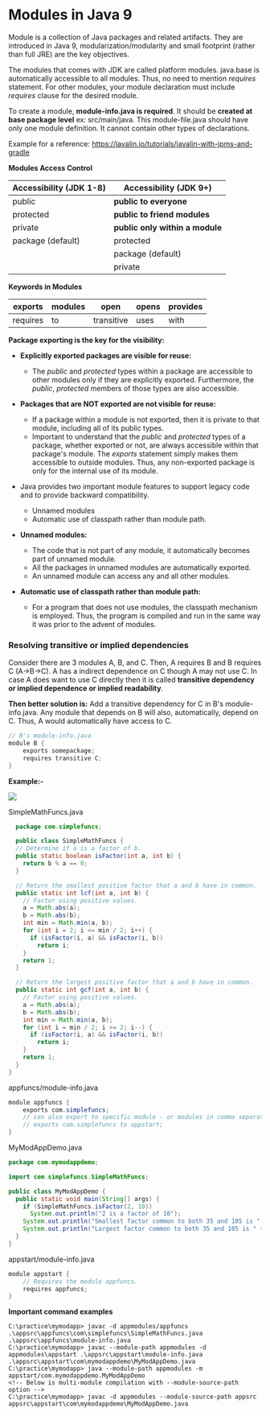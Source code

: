 <div text-align="justify;">

# Modules in Java 9

Module is a collection of Java packages and related artifacts. They are introduced in Java 9, modularization/modularity and small footprint (rather than full JRE) are the key objectives. 

The modules that comes with JDK are called platform modules. java.base is automatically accessible to all modules. Thus, no need to mention _requires_ statement. For other modules, your module declaration must
include _requires_ clause for the desired module.

To create a module, **module-info.java is required**. It should be **created at base package level** ex: src/main/java. This module-file.java should have only one module definition. It cannot contain other types of declarations.

Example for a reference: https://javalin.io/tutorials/javalin-with-jpms-and-gradle


**Modules Access Control**

| **Accessibility (JDK 1-8)** | **Accessibility (JDK 9+)**      |
|-----------------------------|---------------------------------|
| public                      | **public to everyone**          |
| protected                   | **public to friend modules**    |
| private                     | **public only within a module** |
| package (default)           | protected                       |
|                             | package (default)               |
|                             | private                         |


**Keywords in Modules**

| exports  | modules | open       | opens | provides |
|----------|---------|------------|-------|----------|
| requires | to      | transitive | uses  | with     |



**Package exporting is the key for the visibility:**

- **Explicitly exported packages are visible for reuse:**
  - The _public_ and _protected_ types within a package are accessible to other modules only if they are explicitly exported. Furthermore, the _public_, _protected_ members of those types are also accessible.

- **Packages that are NOT exported are not visible for reuse:** 
  - If a package within a module is not exported, then it is private to that module, including all of its public types.
  - Important to understand that the _public_ and _protected_ types of a package, whether exported or not, are always accessible within that package's module. The _exports_ statement simply makes them accessible to outside
    modules. Thus, any non-exported package is only for the internal use of its module.

- Java provides two important module features to support legacy code and to provide backward compatibility.
  - Unnamed modules
  - Automatic use of classpath rather than module path.

- **Unnamed modules:**
  - The code that is not part of any module, it automatically becomes part of unnamed module. 
  - All the packages in unnamed modules are automatically exported.
  - An unnamed module can access any and all other modules.

- **Automatic use of classpath rather than module path:**
  - For a program that does not use modules, the classpath mechanism is employed. Thus, the program is compiled and run in the same way it was prior to the advent of modules.


### **Resolving transitive or implied dependencies**

Consider there are 3 modules A, B, and C. Then, A requires B and B requires C (A->B->C). A has a indirect dependence on C though A may not use C. In case A does want to use C directly then it is called **transitive dependency or implied dependence or implied readability**. 

**Then better solution is:** 
Add a transitive dependency for C in B's module-info.java. Any module that depends on B will also, automatically, depend on C. Thus, A would automatically have access to C.

```java
// B's module-info.java
module B {
    exports somepackage;
    requires transitive C; 
}
```

**Example:-**

![](C:\practice\java9-modules\example.PNG)

SimpleMathFuncs.java
```java
  package com.simplefuncs;

  public class SimpleMathFuncs {
  // Determine if a is a factor of b.
  public static boolean isFactor(int a, int b) {
    return b % a == 0;
  }

  // Return the smallest positive factor that a and b have in common.
  public static int lcf(int a, int b) {
    // Factor using positive values.
    a = Math.abs(a);
    b = Math.abs(b);
    int min = Math.min(a, b);
    for (int i = 2; i <= min / 2; i++) {
      if (isFactor(i, a) && isFactor(i, b))
        return i;
    }
    return 1;
  }

  // Return the largest positive factor that a and b have in common.
  public static int gcf(int a, int b) {
    // Factor using positive values.
    a = Math.abs(a);
    b = Math.abs(b);
    int min = Math.min(a, b);
    for (int i = min / 2; i >= 2; i--) {
      if (isFactor(i, a) && isFactor(i, b))
        return i;
    }
    return 1;
  }
}
```

appfuncs/module-info.java

```java
module appfuncs {
    exports com.simplefuncs;
    // can also export to specific module - or modules in comma separated list
    // exports com.simplefuncs to appstart; 
}
```

MyModAppDemo.java
```java
package com.mymodappdemo;

import com.simplefuncs.SimpleMathFuncs;

public class MyModAppDemo {
  public static void main(String[] args) {
    if (SimpleMathFuncs.isFactor(2, 10))
      System.out.println("2 is a factor of 10");
    System.out.println("Smallest factor common to both 35 and 105 is " + SimpleMathFuncs.lcf(35, 105));
    System.out.println("Largest factor common to both 35 and 105 is " + SimpleMathFuncs.gcf(35, 105));
  }
}
```

appstart/module-info.java
```java
module appstart {
    // Requires the module appfuncs.
    requires appfuncs;
}
```

**Important command examples**

```
C:\practice\mymodapp> javac -d appmodules/appfuncs .\appsrc\appfuncs\com\simplefuncs\SimpleMathFuncs.java .\appsrc\appfuncs\module-info.java
C:\practice\mymodapp> javac --module-path appmodules -d appmodules\appstart .\appsrc\appstart\module-info.java .\appsrc\appstart\com\mymodappdemo\MyModAppDemo.java
C:\practice\mymodapp> java --module-path appmodules -m appstart/com.mymodappdemo.MyModAppDemo
<!-- Below is multi-module compilation with --module-source-path option -->
C:\practice\mymodapp> javac -d appmodules --module-source-path appsrc appsrc\appstart\com\mymodappdemo\MyModAppDemo.java
```
</div>
